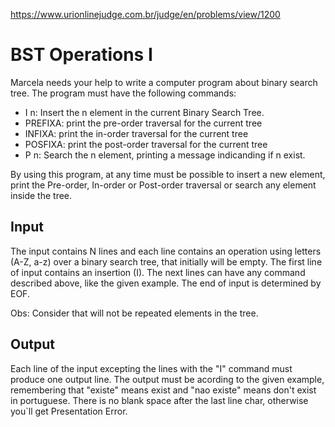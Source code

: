 https://www.urionlinejudge.com.br/judge/en/problems/view/1200

# BST Operations I

Marcela needs your help to write a computer program about binary search tree.
The program must have the following commands:

- I n: Insert the n element in the current Binary Search Tree.
- PREFIXA: print the pre-order traversal for the current tree
- INFIXA: print the in-order traversal for the current tree
- POSFIXA: print the post-order traversal for the current tree
- P n: Search the n element, printing a message indicanding if n exist.

By using this program, at any time must be possible to insert a new element,
print the Pre-order, In-order or Post-order traversal or search any element
inside the tree.

## Input

The input contains N lines and each line contains an operation using letters
(A-Z, a-z) over a binary search tree, that initially will be empty. The first
line of input contains an insertion (I). The next lines can have any command
described above, like the given example. The end of input is determined by EOF.

Obs: Consider that will not be repeated elements in the tree.

## Output

Each line of the input excepting the lines with the "I" command must produce
one output line. The output must be acording to the given example, remembering
that "existe" means exist and "nao existe" means don't exist in portuguese.
There is no blank space after the last line char, otherwise you`ll get
Presentation Error.
